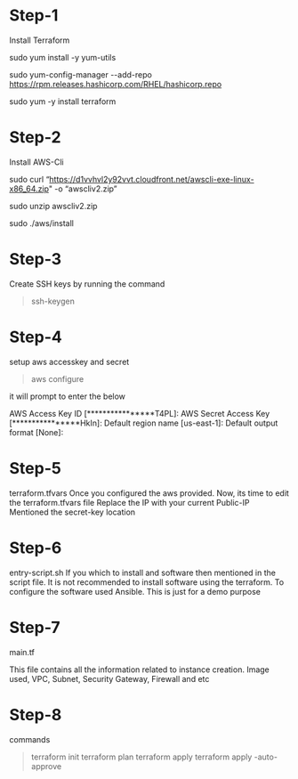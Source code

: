 # Step-1
Install Terraform

sudo yum install -y yum-utils

sudo yum-config-manager --add-repo https://rpm.releases.hashicorp.com/RHEL/hashicorp.repo

sudo yum -y install terraform


# Step-2
Install AWS-Cli

sudo curl “https://d1vvhvl2y92vvt.cloudfront.net/awscli-exe-linux-x86_64.zip" -o “awscliv2.zip”

sudo unzip awscliv2.zip

sudo ./aws/install

# Step-3 
Create SSH keys by running the command

> ssh-keygen


# Step-4 
setup aws accesskey and secret

> aws configure

it will prompt to enter the below

AWS Access Key ID [****************T4PL]:
AWS Secret Access Key [****************HkIn]:
Default region name [us-east-1]:
Default output format [None]:



# Step-5 
terraform.tfvars
Once you configured the aws provided. Now, its time to edit the terraform.tfvars file
Replace the IP with your current Public-IP
Mentioned the secret-key location

# Step-6
entry-script.sh
If you which to install and software then mentioned in the script file. 
It is not recommended to install software using the terraform. To configure the software used Ansible. This is just for a demo purpose

# Step-7
main.tf

This file contains all the information related to instance creation. Image used, VPC, Subnet, Security Gateway, Firewall and etc

# Step-8
commands
>terraform init
>terraform plan
>terraform apply
>terraform apply -auto-approve

